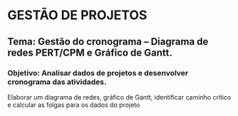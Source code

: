 <H1>GESTÃO DE PROJETOS</H1>

<H2>Tema: Gestão do cronograma – Diagrama de redes PERT/CPM e Gráfico de Gantt.</H2>
<H3>Objetivo: Analisar dados de projetos e desenvolver cronograma das atividades.</H3>
Elaborar um diagrama de redes, gráfico de Gantt, identificar caminho crítico e calcular as folgas para os dados do projeto
